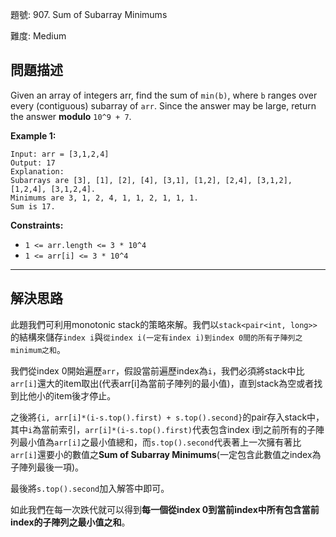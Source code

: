 題號: 907. Sum of Subarray Minimums

難度: Medium

## 問題描述

Given an array of integers arr, find the sum of `min(b)`, where `b` ranges over every (contiguous) subarray of `arr`. Since the answer may be large, return the answer **modulo** `10^9 + 7`.

**Example 1:**

```
Input: arr = [3,1,2,4]
Output: 17
Explanation: 
Subarrays are [3], [1], [2], [4], [3,1], [1,2], [2,4], [3,1,2], [1,2,4], [3,1,2,4]. 
Minimums are 3, 1, 2, 4, 1, 1, 2, 1, 1, 1.
Sum is 17.
```

**Constraints:**

- `1 <= arr.length <= 3 * 10^4`
- `1 <= arr[i] <= 3 * 10^4`

---
## 解決思路

此題我們可利用monotonic stack的策略來解。我們以`stack<pair<int, long>>`的結構來儲存`index i`與`從index i(一定有index i)到index 0間的所有子陣列之minimum之和`。

我們從index 0開始遍歷`arr`，假設當前遍歷index為`i`，我們必須將stack中比`arr[i]`還大的item取出(代表arr[i]為當前子陣列的最小值)，直到stack為空或者找到比他小的item後才停止。

之後將`{i, arr[i]*(i-s.top().first) + s.top().second}`的pair存入stack中，其中`i`為當前索引，`arr[i]*(i-s.top().first)`代表包含index i到之前所有的子陣列最小值為`arr[i]`之最小值總和，而`s.top().second`代表著上一次擁有著比`arr[i]`還要小的數值之**Sum of Subarray Minimums**(一定包含此數值之index為子陣列最後一項)。

最後將`s.top().second`加入解答中即可。

如此我們在每一次跌代就可以得到**每一個從index 0到當前index中所有包含當前index的子陣列之最小值之和**。